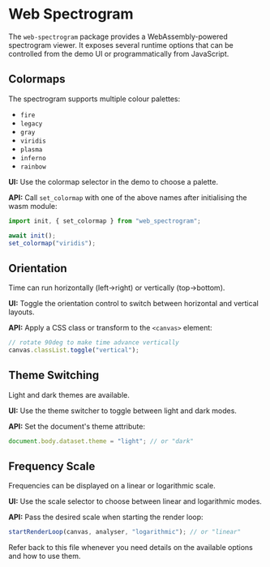 # Web Spectrogram

The `web-spectrogram` package provides a WebAssembly-powered spectrogram viewer. It exposes several runtime options that can be controlled from the demo UI or programmatically from JavaScript.

## Colormaps

The spectrogram supports multiple colour palettes:

- `fire`
- `legacy`
- `gray`
- `viridis`
- `plasma`
- `inferno`
- `rainbow`

**UI:** Use the colormap selector in the demo to choose a palette.

**API:** Call `set_colormap` with one of the above names after initialising the wasm module:

```js
import init, { set_colormap } from "web_spectrogram";

await init();
set_colormap("viridis");
```

## Orientation

Time can run horizontally (left→right) or vertically (top→bottom).

**UI:** Toggle the orientation control to switch between horizontal and vertical layouts.

**API:** Apply a CSS class or transform to the `<canvas>` element:

```js
// rotate 90deg to make time advance vertically
canvas.classList.toggle("vertical");
```

## Theme Switching

Light and dark themes are available.

**UI:** Use the theme switcher to toggle between light and dark modes.

**API:** Set the document's theme attribute:

```js
document.body.dataset.theme = "light"; // or "dark"
```

## Frequency Scale

Frequencies can be displayed on a linear or logarithmic scale.

**UI:** Use the scale selector to choose between linear and logarithmic modes.

**API:** Pass the desired scale when starting the render loop:

```js
startRenderLoop(canvas, analyser, "logarithmic"); // or "linear"
```

Refer back to this file whenever you need details on the available options and how to use them.
